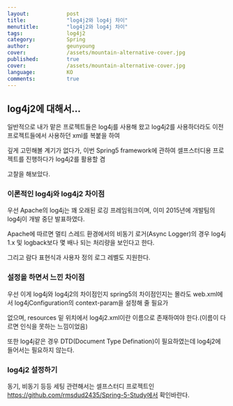 ```yaml
---
layout:            post
title:             "log4j2와 log4j 차이"
menutitle:         "log4j2와 log4j 차이"
tags:              log4j2
category:          Spring
author:            geunyoung
cover:             /assets/mountain-alternative-cover.jpg
published:         true
cover:             /assets/mountain-alternative-cover.jpg
language:          KO
comments:          true
---
```


## log4j2에 대해서...

일반적으로 내가 맡은 프로젝트들은 log4j를 사용해 왔고 log4j2를 사용하더라도 이전 프로젝트들에서 사용하던 xml를 복붙을 하여

깊게 고민해볼 계기가 없다가, 이번 Spring5 framework에 관하여 셀프스터디용 프로젝트를 진행하다가 log4j2를 활용할 겸

고찰을 해보았다.


### 이론적인 log4j와 log4j2 차이점

우선 Apache의 log4j는 꽤 오래된 로깅 프레임워크이며, 이미 2015년에 개발팀의 log4j이 개발 중단 발표하였다.

Apache에 따르면 멀티 스레드 환경에서의 비동기 로거(Async Logger)의 경우 log4j 1.x 및 logback보다 몇 배나 되는 처리량을 보인다고 한다. 

그리고 람다 표현식과 사용자 정의 로그 레벨도 지원한다.


### 설정을 하면서 느낀 차이점

우선 이게 log4j와 log4j2의 차이점인지 spring5의 차이점인지는 몰라도 web.xml에서 log4jConfiguration의 context-param을 설정해 줄 필요가

없으며, resources 밑 위치에서 log4j2.xml이란 이름으로 존재하여야 한다.(이름이 다르면 인식을 못하는 느낌이었음)

또한 log4j같은 경우 DTD(Document Type Defination)이 필요하였는데 log4j2에 들어서는 필요하지 않는다.


### log4j2 설정하기

동기, 비동기 등등 세팅 관련해서는 셀프스터디 프로젝트인 https://github.com/rmsdud2435/Spring-5-Study에서 확인바란다.

